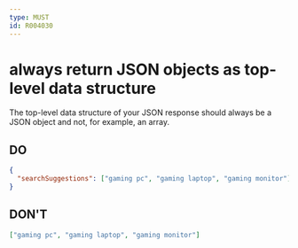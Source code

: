 ```yaml
---
type: MUST
id: R004030
---
```


# always return JSON objects as top-level data structure

The top-level data structure of your JSON response should always be a JSON object and not, for example, an array.

## DO

```json
{
  "searchSuggestions": ["gaming pc", "gaming laptop", "gaming monitor"]
}
```

## DON'T

```json
["gaming pc", "gaming laptop", "gaming monitor"]
```
